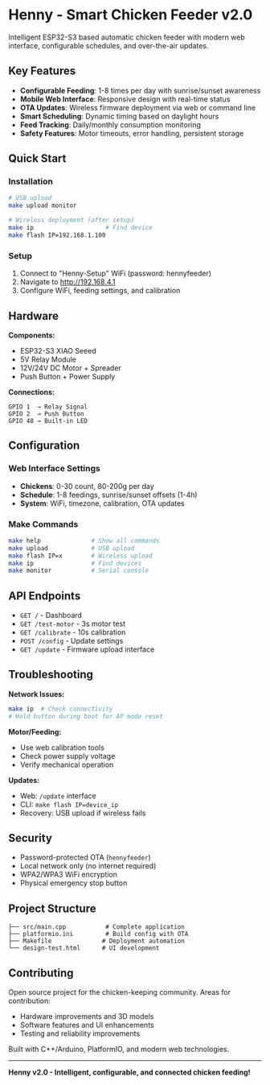 # Henny - Smart Chicken Feeder v2.0

Intelligent ESP32-S3 based automatic chicken feeder with modern web interface, configurable schedules, and over-the-air updates.

## Key Features

- **Configurable Feeding**: 1-8 times per day with sunrise/sunset awareness
- **Mobile Web Interface**: Responsive design with real-time status
- **OTA Updates**: Wireless firmware deployment via web or command line
- **Smart Scheduling**: Dynamic timing based on daylight hours
- **Feed Tracking**: Daily/monthly consumption monitoring
- **Safety Features**: Motor timeouts, error handling, persistent storage

## Quick Start

### Installation
```bash
# USB upload
make upload monitor

# Wireless deployment (after setup)
make ip                    # Find device
make flash IP=192.168.1.100
```

### Setup
1. Connect to "Henny-Setup" WiFi (password: hennyfeeder)
2. Navigate to http://192.168.4.1
3. Configure WiFi, feeding settings, and calibration

## Hardware

**Components:**
- ESP32-S3 XIAO Seeed
- 5V Relay Module
- 12V/24V DC Motor + Spreader
- Push Button + Power Supply

**Connections:**
```
GPIO 1  → Relay Signal
GPIO 2  → Push Button  
GPIO 48 → Built-in LED
```

## Configuration

### Web Interface Settings
- **Chickens**: 0-30 count, 80-200g per day
- **Schedule**: 1-8 feedings, sunrise/sunset offsets (1-4h)
- **System**: WiFi, timezone, calibration, OTA updates

### Make Commands
```bash
make help              # Show all commands
make upload            # USB upload
make flash IP=x        # Wireless upload
make ip                # Find devices
make monitor           # Serial console
```

## API Endpoints

- `GET /` - Dashboard
- `GET /test-motor` - 3s motor test  
- `GET /calibrate` - 10s calibration
- `POST /config` - Update settings
- `GET /update` - Firmware upload interface

## Troubleshooting

**Network Issues:**
```bash
make ip  # Check connectivity
# Hold button during boot for AP mode reset
```

**Motor/Feeding:**
- Use web calibration tools
- Check power supply voltage
- Verify mechanical operation

**Updates:**
- Web: `/update` interface
- CLI: `make flash IP=device_ip`
- Recovery: USB upload if wireless fails

## Security

- Password-protected OTA (`hennyfeeder`)
- Local network only (no internet required)
- WPA2/WPA3 WiFi encryption
- Physical emergency stop button

## Project Structure

```
├── src/main.cpp           # Complete application
├── platformio.ini         # Build config with OTA
├── Makefile              # Deployment automation
└── design-test.html      # UI development
```

## Contributing

Open source project for the chicken-keeping community. Areas for contribution:
- Hardware improvements and 3D models
- Software features and UI enhancements  
- Testing and reliability improvements

Built with C++/Arduino, PlatformIO, and modern web technologies.

---

**Henny v2.0 - Intelligent, configurable, and connected chicken feeding!**